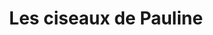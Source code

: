 ---
title: "Les ciseaux de Pauline"
url: /gallargues-le-montueux/les-ciseaux-de-pauline/
shop: Friseur
---